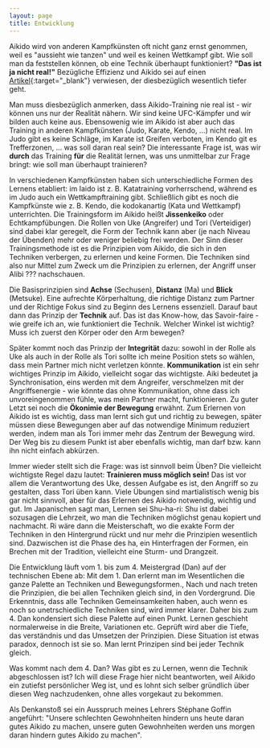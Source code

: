 ```yaml
---
layout: page
title: Entwicklung
---
```



<div class="container block" markdown="1">

Aikido wird von anderen Kampfkünsten oft nicht ganz ernst genommen, weil es "aussieht wie tanzen" und weil es keinen Wettkampf gibt. Wie soll man da feststellen können, ob eine Technik überhaupt funktioniert? **"Das ist ja nicht real!"** Bezügliche Effizienz und Aikido sei auf einen [Artikel](http://aikido-brunogonzalez.com/Online/Article/Effectiveness.pdf){:target="_blank"} verwiesen, der diesbezüglich wesentlich tiefer geht. 

Man muss diesbezüglich anmerken, dass Aikido-Training nie real ist - wir können uns nur der Realität nähern. Wir sind keine UFC-Kämpfer und wir bilden auch keine aus. Ebensowenig wie im Aikido ist aber auch das Training in anderen Kampfkünsten (Judo, Karate, Kendo, …) nicht real. Im Judo gibt es keine Schläge, im Karate ist Greifen verboten, im Kendo git es Trefferzonen, ... was soll daran real sein? Die interessante Frage ist, was wir **durch** das Training **für** die Realität lernen, was uns unmittelbar zur Frage bringt: wie soll man überhaupt trainieren?

In verschiedenen Kampfkünsten haben sich unterschiedliche Formen des Lernens etabliert: im Iaido ist z. B. Katatraining vorherrschend, während es im Judo auch ein Wettkampftraining gibt. Schließlich gibt es noch die Kampfkünste wie z. B. Kendo, die kodokanartig (Kata und Wettkampf) unterrichten. Die Trainingsform im Aikido heißt **Jissenkeiko** oder Echtkampfübungen. Die Rollen von Uke (Angreifer) und Tori (Verteidiger) sind dabei klar geregelt, die Form der Technik kann aber (je nach Niveau der Übenden) mehr oder weniger beliebig frei werden. Der Sinn dieser Trainingsmethode ist es die Prinzipien vom Aikido, die sich in den Techniken verbergen, zu erlernen und keine Formen. Die Techniken sind also nur Mittel zum Zweck um die Prinzipien zu erlernen, der Angriff unser Alibi ??? nachschauen.

Die Basisprinzipien sind **Achse** (Sechusen), **Distanz** (Ma) und **Blick** (Metsuke). Eine aufrechte Körperhaltung, die richtige Distanz zum Partner und der Richtige Fokus sind zu Beginn des Lernens essenziell. Darauf baut dann das Prinzip der **Technik** auf. Das ist das Know-how, das Savoir-faire - wie greife ich an, wie funktioniert die Technik. Welcher Winkel ist wichtig? Muss ich zuerst den Körper oder den Arm bewegen? 

Später kommt noch das Prinzip der **Integrität** dazu: sowohl in der Rolle als Uke als auch in der Rolle als Tori sollte ich meine Position stets so wählen, dass mein Partner mich nicht verletzen könnte. **Kommunikation** ist ein sehr wichtiges Prinzip im Aikido, vielleicht sogar das wichtigste. Aiki bedeutet ja Synchronisation, eins werden mit dem Angreifer, verschmelzen mit der Angriffsenergie - wie könnte das ohne Kommunikation, ohne dass ich unvoreingenommen fühle, was mein Partner macht, funktionieren. Zu guter Letzt sei noch die **Ökonimie der Bewegung** erwähnt. Zum Erlernen von Aikido ist es wichtig, dass man lernt sich gut und richtig zu bewegen, später müssen diese Bewegungen aber auf das notwendige Minimum reduziert werden, indem man als Tori immer mehr das Zentrum der Bewegung wird. Der Weg bis zu diesem Punkt ist aber ebenfalls wichtig, man darf bzw. kann ihn nicht einfach abkürzen.

Immer wieder stellt sich die Frage: was ist sinnvoll beim Üben? Die vielleicht wichtigste Regel dazu lautet: **Trainieren muss möglich sein!** Das ist vor allem die Verantwortung des Uke, dessen Aufgabe es ist, den Angriff so zu gestalten, dass Tori üben kann. Viele Übungen sind martialistisch wenig bis gar nicht sinnvoll, aber für das Erlernen des Aikido notwendig, wichtig und gut. Im Japanischen sagt man, Lernen sei Shu-ha-ri: Shu ist dabei sozusagen die Lehrzeit, wo man die Techniken möglichst genau kopiert und nachmacht. Ri wäre dann die Meisterschaft, wo die exakte Form der Techniken in den Hintergrund rückt und nur mehr die Prinzipien wesentlich sind. Dazwischen ist die Phase des ha, ein Hinterfragen der Formen, ein Brechen mit der Tradition, vielleicht eine Sturm- und Drangzeit.





Die Entwicklung läuft vom 1. bis zum 4. Meistergrad (Dan) auf der technischen Ebene ab: Mit dem 1. Dan erlernt man im Wesentlichen die ganze Palette an Techniken und Bewegungsformen.,  Nach und nach treten die Prinzipien, die bei allen Techniken gleich sind, in den Vordergrund. Die Erkenntnis, dass alle Techniken Gemeinsamkeiten haben, auch wenn es noch so unetrschiedliche Techniken sind, wird immer klarer. Daher bis zum 4. Dan kondensiert sich diese Palette auf einen Punkt.
Lernen geschieht normalerweise in die Breite, Variationen etc. Geprüft wird aber die Tiefe, das verständnis und das Umsetzen der Prinzipien. Diese Situation ist etwas paradox, dennoch ist sie so.
Man lernt 
Prinzipen sind bei jeder Technik gleich.


Was kommt nach dem 4. Dan? Was gibt es zu Lernen, wenn die Technik abgeschlossen ist? Ich will diese Frage hier nicht beantworten, weil Aikido ein zutiefst persönlicher Weg ist, und es lohnt sich selber gründlich über diesen Weg nachzudenken, ohne alles vorgekaut zu bekommen. 

Als Denkanstoß sei ein Ausspruch meines Lehrers Stéphane Goffin angeführt: "Unsere schlechten Gewohnheiten hindern uns heute daran gutes Aikido zu machen, unsere guten Gewohnheiten werden uns morgen daran hindern gutes Aikido zu machen".




</div>